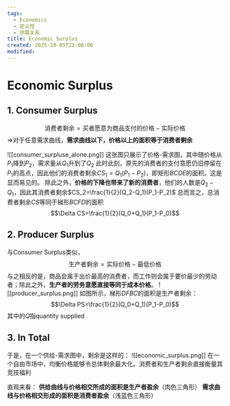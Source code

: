 ```yaml
---
tags:
  - Economics
  - 定义性
  - 供需关系
title: Economic Surplus
created: 2025-10-05T23:08:00
modified:
---
```

# Economic Surplus
## 1. Consumer Surplus
$$\text{消费者剩余}=\text{买者愿意为商品支付的价格}-\text{实际价格}$$$\Rightarrow$对于任意需求曲线，**需求曲线以下，价格以上的面积等于消费者剩余**

![[consumer_surpluse_alone.png]]
这张图只展示了价格-需求图，其中随价格从$P_1$降到$P_2$，需求量从$Q_1$升到了$Q_2$
此时此刻，原先的消费者的支付意愿仍旧停留在$P_1$的高点，因此他们的消费者剩余$CS_1=Q_1(P_1-P_2)$，即矩形$BCDE$的面积。这是显而易见的。
除此之外，**价格的下降也带来了新的消费者**，他们的人数是$Q_2-Q_1$，因此其消费者剩余$CS_2=\frac{1}{2}(Q_2-Q_1)(P_1-P_2)$
总而言之，总消费者剩余$CS$等同于梯形$BCFD$的面积
$$\Delta CS=\frac{1}{2}(Q_0+Q_1)(P_1-P_0)$$

## 2. Producer Surplus
与Consumer Surplus类似，
$$\text{生产者剩余}=\text{实际价格}-\text{最低价格}$$
与之相反的是，商品会属于出价最高的消费者，而工作则会属于要价最少的劳动者；除此之外，**生产者的劳务意愿直接等同于成本价格**。
![[producer_surplus.png]]
如图所示，梯形$DFBC$的面积是生产者剩余：
$$\Delta PS=\frac{1}{2}(Q_0+Q_1)(P_1-P_0)$$
其中的$Q$指quantity supplied

## 3. In Total
于是，在一个供给-需求图中，剩余是这样的：
![[economic_surplus.png]]
在一个自由市场中，均衡价格能够令总体剩余最大化。消费者和生产者剩余直接衡量其竞技福利

直观来看：
**供给曲线与价格相交所成的面积是生产者盈余**（肉色三角形）
**需求曲线与价格相交形成的面积是消费者盈余**（浅蓝色三角形）